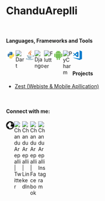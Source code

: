 # ChanduAreplli

<br/>

#### Languages, Frameworks and Tools

<img align="left" alt="Python" width="26px" src="https://raw.githubusercontent.com/github/explore/80688e429a7d4ef2fca1e82350fe8e3517d3494d/topics/python/python.png" />
<img align="left" alt="Dart" width="26px" src="https://lh3.googleusercontent.com/proxy/EHFxqXRWaRE7J4DGITnz71wwaJ6G2zA-kK3IoyX6ZxnaRPhJkTGfE7KQkPMaeK_4F067-K5-f1iZz6d7nPqujeZhuHfoeiVRMq548agc0Nr-PraGBBY" />
<img align="left" alt="Java" width="26px" src="https://raw.githubusercontent.com/github/explore/80688e429a7d4ef2fca1e82350fe8e3517d3494d/topics/java/java.png" />
<img align="left" alt="Django" width="26px" src="https://i0.wp.com/mariopeshev.com/wp-content/uploads/2010/05/1_1OBwwxzJksMv0YDD-XmyBw-e1536939901261.png?fit=1074%2C1164&ssl=1" />
<img align="left" alt="Flutter" width="26px" src="https://cdn.iconscout.com/icon/free/png-512/flutter-2038877-1720090.png" />
<img align="left" alt="Android" width="26px" src="https://raw.githubusercontent.com/github/explore/80688e429a7d4ef2fca1e82350fe8e3517d3494d/topics/android/android.png" />
<img align="left" alt="PyCharm" width="26px" src="https://resources.jetbrains.com/storage/products/pycharm/img/meta/pycharm_logo_300x300.png" />
<img align="left" alt="Visual Studio Code" width="26px" src="https://raw.githubusercontent.com/github/explore/80688e429a7d4ef2fca1e82350fe8e3517d3494d/topics/visual-studio-code/visual-studio-code.png" />

<br/>
<br/>


#### Projects

- [Zest (Webiste & Mobile Apllication)][project_zest]

<br/>


#### Connect with me:

[<img align="left" alt="ChanduArepalli" width="22px" src="https://raw.githubusercontent.com/iconic/open-iconic/master/svg/globe.svg" />][website]
[<img align="left" alt="ChanduArepalli | Twitter" width="22px" src="https://cdn.jsdelivr.net/npm/simple-icons@v3/icons/twitter.svg" />][twitter]
[<img align="left" alt="ChanduArepalli | LinkedIn" width="22px" src="https://cdn.jsdelivr.net/npm/simple-icons@v3/icons/linkedin.svg" />][linkedin]
[<img align="left" alt="ChanduArepalli | Facebook" width="22px" src="https://cdn.jsdelivr.net/npm/simple-icons@v3/icons/facebook.svg" />][facebook]
[<img align="left" alt="ChanduArepalli Instagram" width="22px" src="https://cdn.jsdelivr.net/npm/simple-icons@v3/icons/instagram.svg" />][instagram]

<br />


[website]: http://chanduArepalli.xyz
[twitter]: https://twitter.com/ChanduArepalli_
[instagram]: https://www.instagram.com/chandu_mani_kumar/
[linkedin]: https://www.linkedin.com/in/chandu-arepalli/
[facebook]: https://facebook.com/Arepalli.Chandu

[project_zest]: ./projects/zest/
